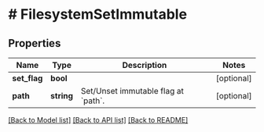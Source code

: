 # # FilesystemSetImmutable

## Properties

Name | Type | Description | Notes
------------ | ------------- | ------------- | -------------
**set_flag** | **bool** |  | [optional]
**path** | **string** | Set/Unset immutable flag at &#x60;path&#x60;. | [optional]

[[Back to Model list]](../../README.md#models) [[Back to API list]](../../README.md#endpoints) [[Back to README]](../../README.md)
